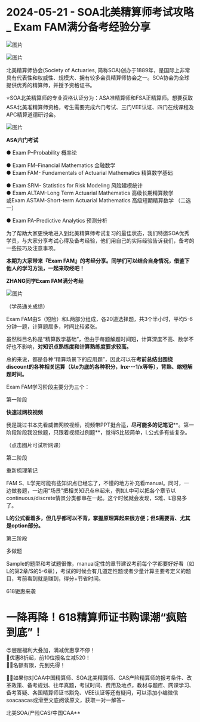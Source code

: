 # 2024-05-21 - SOA北美精算师考试攻略 _ Exam FAM满分备考经验分享

![图片](https://mmbiz.qpic.cn/mmbiz_jpg/mK3FpI9af4kg4PH3You8v1p2s4zAl35ZxNnxg0MdNmVTvH2IJcatox7FnBcNAnYE4JN8ZPBDeK1yLvRwqaptmA/640?wx_fmt=jpeg&wxfrom=5&wx_lazy=1&wx_co=1&tp=webp)

![图片](https://mmbiz.qpic.cn/mmbiz_gif/mK3FpI9af4kg4PH3You8v1p2s4zAl35ZQkpnCFrL4sxibTsCHduia44N0WRpw0ibe62rGfxowYB0ZzQROPDAlhh3Q/640?wx_fmt=gif&wxfrom=5&wx_lazy=1&tp=webp)

北美精算师协会(Society of Actuaries, 简称SOA)创办于1889年，是国际上非常具有代表性和权威性、规模大、拥有较多会员精算师协会之一。SOA协会为全球提供优秀的精算师，并授予资格证书。

⭐SOA北美精算师的专业资格认证分为：ASA准精算师和FSA正精算师。想要获取ASA北美准精算师资格，考生需要完成六门考试、三门VEE认证、四门在线课程及APC精算道德研讨会。

![图片](https://mmbiz.qpic.cn/sz_mmbiz_png/mK3FpI9af4lBo091UtzKiaohLb86MSm563x7Ze6AibheA5svrA1PZKjUGJPhp6v2fI2v5kBjxeLrAsAZ1HNFReIg/640?wx_fmt=png&from=appmsg&tp=webp&wxfrom=5&wx_lazy=1)

**ASA六门考试**

● Exam P–Probability 概率论

● Exam FM–Financial Mathematics 金融数学  
● Exam FAM- Fundamentals of Actuarial Mathematics 精算数学基础

● Exam SRM- Statistics for Risk Modeling 风险建模统计  
● Exam ALTAM-Long Term Actuarial Mathematics 高级长期精算数学  
或Exam ASTAM-Short-term Actuarial Mathematics 高级短期精算数学 （二选一）

● Exam PA-Predictive Analytics 预测分析

为了帮助大家更快地进入到北美精算师考试复习的最佳状态，我们特邀SOA优秀学员，与大家分享考试心得及备考经验，他们用自己的实际经验告诉我们，备考的一些技巧及注意事项。

**本期为大家带来『Exam FAM』的考经分享。同学们可以结合自身情况，借鉴下他人的学习方法，一起来取经吧！**

**ZHANG同学Exam FAM满分考经**

![图片](https://mmbiz.qpic.cn/sz_mmbiz_png/mK3FpI9af4lBo091UtzKiaohLb86MSm56PTUQZPbnSgnzwQsvLwGRFpkrHJ73QIHWVcBxJUDqEAUCzwrbmTibgNQ/640?wx_fmt=png&from=appmsg&tp=webp&wxfrom=5&wx_lazy=1)

（学员通关成绩）

Exam FAM由S（短险）和L两部分组成，各20道选择题，共3个半小时，平均5-6分钟一题，计算题居多，时间比较紧张。

虽然科目名称是“精算数学基础”，但由于每题解题时间短，计算深度不高、数学不好也不影响，**对知识点熟练度和计算熟练度要求较高。**

总的来说，都是各种“精算场景下的应用题”，因此可以在**考前总结出围绕discount的各种相关运算（以e为底的各种积分，lnx---1/x等等），背熟、缩短解题时间。**

Exam FAM学习阶段主要分为三个：

第一阶段

**快速过网校视频**

我是跳过书本先看威普网校视频，视频带PPT挺合适，**尽可能多的记笔记****。第一阶段阶段我没做题，只跟着视频过例题**，觉得S比较简单，L公式多有些复杂。





（点击图片可试听网课）

第二阶段

重新梳理笔记

FAM S、L学完可能有些知识点已经忘了，不懂的地方补充看manual。同时，一边做套题，一边用“场景”把相关知识点串起来，例如L中可以把各个章节以continuous/discrete情景分类都串在一起。这个时候就会发现，S难、L容易多了。

**L的公式看着多，但几乎都可以不背，掌握原理算起来很方便；但S需要背、尤其是option部分。**

第三阶段

多做题

Sample的题型和考试题很像，manual定性的章节建议考前每个字都要好好看（如L的第2章/S的5-6章），考试的时候会有几道定性题或者少量计算主要考定义的题目，考前看到就是赚到，得分+节省时间。

618钜惠来袭

# 一降再降！618精算师证书购课潮“疯赔到底”！

😍层层福利大叠加，满减优惠享不停！  
🎁优惠8折起，前10位报名立减520！  
🙋‍♀️名额有限，先到先得！



💁‍♀️如果你对CAA中国精算师、SOA北美精算师、CAS产险精算师的报考条件、改革政策、备考规划、往年真题，考试时间、费用及地点，教材与题库、网课学习、备考答疑、各国精算师证书豁免、VEE认证等还有疑问，可以添加小编微信soacaacas或滑至文底阅读原文，获取一对一解答~

北美SOA/产险CAS/中国CAA**